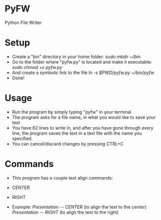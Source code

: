 # PyFW
Python File Writer

# Setup
- Create a "bin" directory in your home folder:
    _sudo mkdir ~/bin_
- Go to the folder where "pyfw.py" is located and make it executable:
    _sudo chmod +x pyfw.py_
- And create a symbolic link to the file
    _ln -s $PWD/pyfw.py ~/bin/pyfw_
- Done!

# Usage
- Run the program by simply typing "pyfw" in your terminal
- The program asks for a file name, in what you would like to save your text
- You have 62 lines to write in, and after you have gone through every line, the program saves the text in a text file with the name you specified.
- You can cancel/discard changes by pressing CTRL+C

# Commands
- This program has a couple text align commands:
- CENTER
- RIGHT

- Example:
    _Presentation -- CENTER_    (to align the text to the center)
    _Presentation -- RIGHT_     (to align the text to the right)
